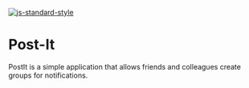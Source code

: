 [![js-standard-style](https://cdn.rawgit.com/standard/standard/master/badge.svg)](http://standardjs.com)

# Post-It

PostIt is a simple application that allows friends and colleagues create groups for notifications. 

